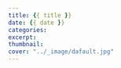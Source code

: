 ```yaml
---
title: {{ title }}
date: {{ date }}
categories: 
excerpt:
thumbnail:
cover: "../_image/dafault.jpg"
---
```

